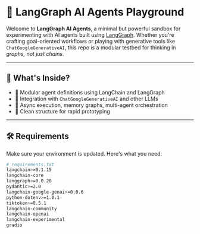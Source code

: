 # 🧠 LangGraph AI Agents Playground

Welcome to **LangGraph AI Agents**, a minimal but powerful sandbox for experimenting with AI agents built using [LangGraph](https://docs.langchain.com/langgraph/). Whether you're crafting goal-oriented workflows or playing with generative tools like `ChatGoogleGenerativeAI`, this repo is a modular testbed for thinking in *graphs, not just chains*.

---

## 🚀 What's Inside?

- 🧩 Modular agent definitions using LangChain and LangGraph
- 🤖 Integration with `ChatGoogleGenerativeAI` and other LLMs
- 🔁 Async execution, memory graphs, multi-agent orchestration
- 📜 Clean structure for rapid prototyping

---

## 🛠️ Requirements

Make sure your environment is updated. Here's what you need:

```bash
# requirements.txt
langchain>=0.1.15
langchain-core
langgraph>=0.0.20
pydantic>=2.0
langchain-google-genai>=0.0.6
python-dotenv>=1.0.1
tiktoken>=0.5.1
langchain-community
langchain-openai
langchain-experimental
gradio
